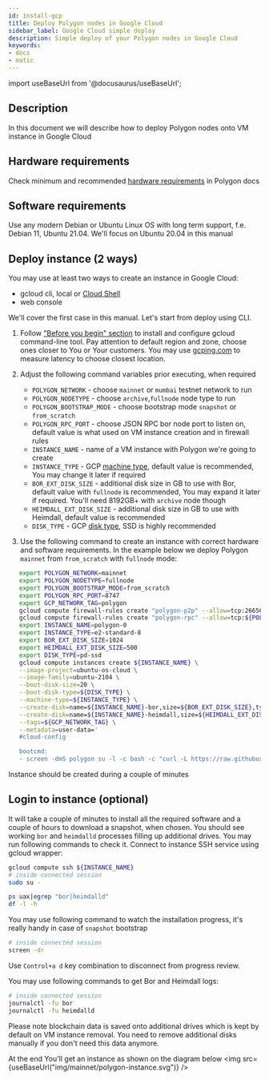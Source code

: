 ```yaml
---
id: install-gcp
title: Deploy Polygon nodes in Google Cloud
sidebar_label: Google Cloud simple deploy
description: Simple deploy of your Polygon nodes in Google Cloud
keywords:
- docs
- matic
---
```

import useBaseUrl from '@docusaurus/useBaseUrl';

## Description
In this document we will describe how to deploy Polygon nodes onto VM instance in Google Cloud
## Hardware requirements
Check minimum and recommended [hardware requirements](https://docs.polygon.technology/docs/validate/mainnet/validator-guide) in Polygon docs
## Software requirements
Use any modern Debian or Ubuntu Linux OS with long term support, f.e. Debian 11, Ubuntu 21.04. We'll focus on Ubuntu 20.04 in this manual 
## Deploy instance (2 ways)
You may use at least two ways to create an instance in Google Cloud:
* gcloud cli, local or [Cloud Shell](https://cloud.google.com/shell)
* web console 

We'll cover the first case in this manual. Let's start from deploy using CLI.
1. Follow ["Before you begin" section](https://cloud.google.com/compute/docs/instances/create-start-instance#before-you-begin) to install and configure gcloud command-line tool. 
Pay attention to default region and zone, choose ones closer to You or Your customers. You may use [gcping.com](https://gcping.com) to measure latency to choose closest location.
2. Adjust the following command variables prior executing, when required
   * `POLYGON_NETWORK` - choose `mainnet` or `mumbai` testnet network to run
   * `POLYGON_NODETYPE` - choose `archive`,`fullnode` node type to run
   * `POLYGON_BOOTSTRAP_MODE` - choose bootstrap mode `snapshot` or `from_scratch`
   * `POLYGON_RPC_PORT` - choose JSON RPC bor node port to listen on, default value is what used on VM instance creation and in firewall rules
   * `INSTANCE_NAME` - name of a VM instance with Polygon we're going to create
   * `INSTANCE_TYPE` - GCP [machine type](https://cloud.google.com/compute/docs/machine-types), default value is recommended, You may change it later if required
   * `BOR_EXT_DISK_SIZE` - additional disk size in GB to use with Bor, default value with `fullnode` is recommended, You may expand it later if required. You'll need 8192GB+ with `archive` node though
   * `HEIMDALL_EXT_DISK_SIZE` - additional disk size in GB to use with Heimdall, default value is recommended
   * `DISK_TYPE` - GCP [disk type](https://cloud.google.com/compute/docs/disks#disk-types), SSD is highly recommended

3. Use the following command to create an instance with correct hardware and software requirements. In the example below we deploy Polygon `mainnet` from `from_scratch` with `fullnode` mode:
```bash
   export POLYGON_NETWORK=mainnet
   export POLYGON_NODETYPE=fullnode
   export POLYGON_BOOTSTRAP_MODE=from_scratch
   export POLYGON_RPC_PORT=8747
   export GCP_NETWORK_TAG=polygon
   gcloud compute firewall-rules create "polygon-p2p" --allow=tcp:26656,tcp:30303,udp:30303 --description="polygon p2p" --target-tags=${GCP_NETWORK_TAG}
   gcloud compute firewall-rules create "polygon-rpc" --allow=tcp:${POLYGON_RPC_PORT} --description="polygon rpc" --target-tags=${GCP_NETWORK_TAG}
   export INSTANCE_NAME=polygon-0
   export INSTANCE_TYPE=e2-standard-8
   export BOR_EXT_DISK_SIZE=1024
   export HEIMDALL_EXT_DISK_SIZE=500
   export DISK_TYPE=pd-ssd
   gcloud compute instances create ${INSTANCE_NAME} \
   --image-project=ubuntu-os-cloud \
   --image-family=ubuntu-2104 \
   --boot-disk-size=20 \
   --boot-disk-type=${DISK_TYPE} \
   --machine-type=${INSTANCE_TYPE} \
   --create-disk=name=${INSTANCE_NAME}-bor,size=${BOR_EXT_DISK_SIZE},type=${DISK_TYPE},auto-delete=no \
   --create-disk=name=${INSTANCE_NAME}-heimdall,size=${HEIMDALL_EXT_DISK_SIZE},type=${DISK_TYPE},auto-delete=no \
   --tags=${GCP_NETWORK_TAG} \
   --metadata=user-data='
   #cloud-config

   bootcmd:
   - screen -dmS polygon su -l -c bash -c "curl -L https://raw.githubusercontent.com/maticnetwork/node-ansible/add-install-wrapper/install-gcp.sh | bash -s -- -n '${POLYGON_NETWORK}' -m '${POLYGON_NODETYPE}' -s '${POLYGON_BOOTSTRAP_MODE}' -p '${POLYGON_RPC_PORT}'; bash"'
```
Instance should be created during a couple of minutes
## Login to instance (optional)
It will take a couple of minutes to install all the required software and a couple of hours to download a snapshot, when chosen.
You should see working `bor` and `heimdalld` processes filling up additional drives. You may run following commands to check it.
Connect to instance SSH service using gcloud wrapper:
```bash
gcloud compute ssh ${INSTANCE_NAME}
# inside connected session
sudo su -

ps uax|egrep "bor|heimdalld"
df -l -h 
```
You may use following command to watch the installation progress, it's really handy in case of `snapshot` bootstrap
```bash
# inside connected session
screen -dr
```
Use `Control+a d` key combination to disconnect from progress review.

You may use following commands to get Bor and Heimdall logs:
```bash
# inside connected session
journalctl -fu bor
journalctl -fu heimdalld
```

Please note blockchain data is saved onto additional drives which is kept by default on VM instance removal. You need to remove additional disks manually if you don't need this data anymore.

At the end You'll get an instance as shown on the diagram below
<img src={useBaseUrl("img/mainnet/polygon-instance.svg")} />


